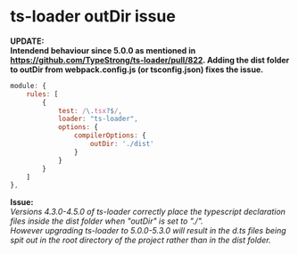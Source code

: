 # ts-loader outDir issue

**UPDATE:**  
**Intendend behaviour since 5.0.0 as mentioned in https://github.com/TypeStrong/ts-loader/pull/822. Adding the dist folder to outDir from webpack.config.js (or tsconfig.json) fixes the issue.**  

```javascript
module: {
    rules: [
        {
            test: /\.tsx?$/,
            loader: "ts-loader",
            options: {
                compilerOptions: {
                    outDir: './dist'
                }
            }
        }
    ]
},
```

**Issue:**  
*Versions 4.3.0-4.5.0 of ts-loader correctly place the typescript declaration files inside the dist folder when "outDir" is set to "./".  
However upgrading ts-loader to 5.0.0-5.3.0 will result in the d.ts files being spit out in the root directory of the project rather than in the dist folder.*
